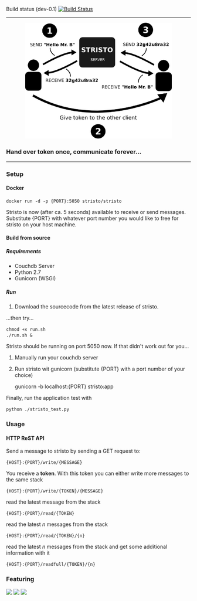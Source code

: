 Build status (dev-0.1) [![Build Status](https://travis-ci.org/stristo/stristo.svg?branch=dev-0.1)](https://travis-ci.org/stristo/stristo)

---

<center>
<img href="http://stristo.com" src="./assets/concept.png" width="400">
</center>


### Hand over token once, communicate forever...


---

### Setup

#### Docker

    docker run -d -p {PORT}:5050 stristo/stristo

Stristo is now (after ca. 5 seconds) available to receive or send messages.
Substitute {PORT} with whatever port number you would like to free for stristo on your host machine.

#### Build from source

##### Requirements

- Couchdb Server
- Python 2.7
- Gunicorn (WSGI)

##### Run

1. Download the sourcecode from the latest release of stristo.

...then try...

    chmod +x run.sh
    ./run.sh &

Stristo should be running on port 5050 now.
If that didn't work out for you...

1. Manually run your couchdb server
2. Run stristo wit gunicorn (substitute {PORT} with a port number of your choice)


    gunicorn -b localhost:{PORT} stristo:app

Finally, run the application test with

    python ./stristo_test.py

### Usage

#### HTTP ReST API

Send a message to stristo by sending a GET request to:

    {HOST}:{PORT}/write/{MESSAGE}

You receive a **token**. With this token you can either write more messages to the same stack

    {HOST}:{PORT}/write/{TOKEN}/{MESSAGE}

read the latest message from the stack

    {HOST}:{PORT}/read/{TOKEN}

read the latest *n* messages from the stack

    {HOST}:{PORT}/read/{TOKEN}/{n}

read the latest *n* messages from the stack and get some additional information with it

    {HOST}:{PORT}/readfull/{TOKEN}/{n}




### Featuring

<img href="http://flask.pocoo.org" src="http://flask.pocoo.org/docs/0.10/_static/flask.png" width="100">
<img href="http://couchdb.apache.org/" src="http://static.thegeekstuff.com/wp-content/uploads/2012/06/couchdb-logo.png" width="100">
<img href="https://www.docker.com/" src="https://pbs.twimg.com/profile_images/378800000124779041/fbbb494a7eef5f9278c6967b6072ca3e_400x400.png" width="100">
